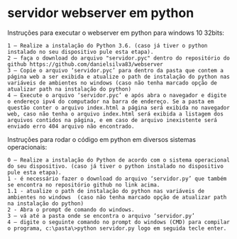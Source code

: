 # servidor webserver em python

Instruções para executar o webserver em python para windows 10 32bits:

	1 – Realize a instalação do Python 3.6. (caso já tiver o python instalado no seu dispositivo pule esta etapa).
	2 – faça o download do arquivo "servidor.pyc" dentro do repositório do github https://github.com/danielsilva83/webserver
	3 – Copie o arquivo ‘servidor.pyc’ para dentro da pasta que contem a página web a ser exibida e atualize o path de instalação do python nas variáveis de ambientes no windows (caso não tenha marcado opção de atualizar path na instalação do python)
	4 – Execute o arquivo ‘servidor.pyc’ e após abra o navegador e digite o endereço ipv4 do computador na barra de endereço. Se a pasta em questão conter o arquivo index.html a página será exibida no navegador web, caso não tenha o arquivo index.html será exibida a listagem dos arquivos contidos na página, e em caso de arquivo inexistente será enviado erro 404 arquivo não encontrado.

Instruções para rodar  o código em python em diversos sistemas operacionais:

	0 – Realize a instalação do Python de acordo com o sistema operacional do seu dispositivo. (caso já tiver o python instalado no dispositivo  pule esta etapa).
	1 - é necessário fazer o download do arquivo ‘servidor.py’ que também se encontra no repositório github no link acima.
	1.1 - atualize o path de instalação do python nas variáveis de ambientes no windows  (caso não tenha marcado opção de atualizar path na instalação do python)
	2 - Abra o prompt de comando do windows.
	3 – vá até a pasta onde se encontra o arquivo ‘servidor.py’
	4 – digite o seguinte comando no prompt do windows (CMD) para compilar o programa, c:\pasta\>python servidor.py logo em seguida tecle enter.
